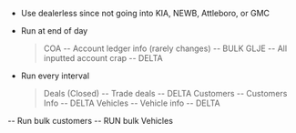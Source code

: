 - Use dealerless since not going into KIA, NEWB, Attleboro, or GMC
- Run at end of day

  > COA -- Account ledger info (rarely changes) -- BULK
  > GLJE -- All inputted account crap -- DELTA

- Run every interval

  > Deals (Closed) -- Trade deals -- DELTA
  > Customers -- Customers Info -- DELTA
  > Vehicles -- Vehicle info -- DELTA

-- Run bulk customers
-- RUN bulk Vehicles
